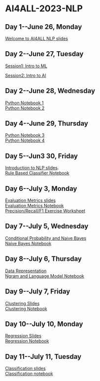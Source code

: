 # AI4ALL-2023-NLP
## Day 1--June 26, Monday
[Welcome to AI4ALL NLP slides](https://docs.google.com/presentation/d/1kddcK1ycZyi0j2g80Y-YHKOB8On1iwxQ/edit?usp=sharing&ouid=105111448754032719430&rtpof=true&sd=true)


## Day 2--June 27, Tuesday
[Session1: Intro to ML](https://docs.google.com/presentation/d/1ptefDYFCs4p_YpO0SWqRGIR8Qr7rckHV/edit?usp=sharing&ouid=106834911866288775547&rtpof=true&sd=true)

[Session2: Intro to AI](https://docs.google.com/presentation/d/1urthniaD8YxFmkjoaQmzWahN6E94bsoK/edit?usp=sharing&ouid=108067746190305778838&rtpof=true&sd=true)

## Day 2--June 28, Wednesday
[Python Notebook 1](https://colab.research.google.com/drive/16u1R4a_esZ1B6993HoUlZPdgKiFspVDs?usp=sharing#scrollTo=dIX2pxeOWSU4) <br /> 
[Python Notebook 2](https://colab.research.google.com/drive/1UzT1wjKcLY0p9fCX8o5RiwtOrvRK_vx6?usp=sharing)<br /> 

## Day 4--June 29, Thursday
[Python Notebook 3](https://colab.research.google.com/drive/1Kyc_8D5UZziUB8Am-0yRZ2jovOks2Gzg?usp=sharing)    
[Python Notebook 4](https://colab.research.google.com/drive/1KAOWPjO7Ek3dFnqw-Vz6ceaJc9tOdw11?usp=sharing)

## Day 5--Jun3 30, Friday
[Introduction to NLP slides](https://docs.google.com/presentation/d/11wkk3da8BAitrgN_ab6b32DvU7C6Ccw_/edit#slide=id.p1).   
[Rule Based Classifier Notebook](https://colab.research.google.com/drive/1tWKKrZVm2LE2BM5ha0BWXmgzuVU2IxEJ?authuser=1)

## Day 6--July 3, Monday
[Evaluation Metrics slides](https://docs.google.com/presentation/d/1MXTq_ljw6YmIpsxdOSk_m0tfZYjPnJlH/edit?usp=sharing&ouid=105111448754032719430&rtpof=true&sd=true)<br />
[Evaluation Metrics Notebook](https://colab.research.google.com/drive/1SnMa4yYj5M5jzTtYWIEzEeAm8r50p9WM?usp=sharing)<br /> 
[Precision/Recall/F1 Exercise Worksheet](https://docs.google.com/document/d/1bB_VVF49Y514-5QH1TR2UKYZ7Pf4XDW5PHI8gU1eD3E/edit?usp=sharing)<br /> 

## Day 7--July 5, Wednesday
[Conditional Probability and Naive Bayes](https://docs.google.com/presentation/d/1hT8khHz0yb7wPJewjF5PtGygGXr5y25s/edit?usp=sharing&ouid=108067746190305778838&rtpof=true&sd=true
)<br />
[Naive Bayes Notebook](https://colab.research.google.com/drive/1YA7nXpqcdlPPn6LyaDyKnLMSngebA6kI?usp=sharing)

## Day 8--July 6, Thursday
[Data Representation](https://docs.google.com/presentation/d/1m7hNsyyvOn0sGsBp5EWZpegs0JEq6q_G/edit#slide=id.p1)<br /> 
[Ngram and Language Model Notebook](https://drive.google.com/file/d/1tx94FcX-oEds4RTILIHTaI-_NhGvIX9A/view?usp=sharing)

## Day 9--July 7, Friday
[Clustering Slides](https://docs.google.com/presentation/d/1Xg7m8c8uY4onKL1ihhPenQjJ1fYmoDty/edit#slide=id.p1)  
[Clustering Notebook](https://drive.google.com/file/d/15hjb7nYK40K1gAXgMcNn8y57fyEbfPch/view?usp=sharing)

## Day 10--July 10, Monday
[Regression Slides](https://docs.google.com/presentation/d/1oFs2V4uHac0QVH6q9E7GMf1ZiHYeHeLD/edit?usp=sharing&ouid=108067746190305778838&rtpof=true&sd=true)<br /> 
[Regression Notebook](https://drive.google.com/file/d/1NE7SW2QnvQMpFrcKtm49f5g5xLHWitiS/view?usp=sharing)

## Day 11--July 11, Tuesday
[Classification slides](https://docs.google.com/presentation/d/1r5MXCvKXmyNONLfrG5qgnX_QwpLTNO4R/edit#slide=id.p102)  
[Classification notebook](https://colab.research.google.com/drive/15S_xEAvq82XxYWApmTwH5MDcewfs2fDF?usp=sharing)

